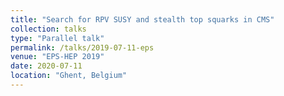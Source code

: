 ```yaml
---
title: "Search for RPV SUSY and stealth top squarks in CMS"
collection: talks
type: "Parallel talk"
permalink: /talks/2019-07-11-eps
venue: "EPS-HEP 2019"
date: 2020-07-11
location: "Ghent, Belgium"
---
```

